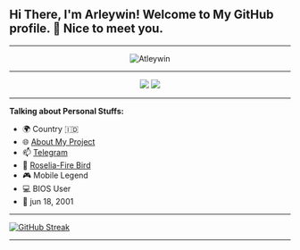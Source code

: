 <!-- Your title -->
## Hi There, I'm Arleywin! Welcome to My GitHub profile. 👋 Nice to meet you.
---
<p align="center"> <img src="https://komarev.com/ghpvc/?username=arleywin&label=Profile%20views&color=0e75b6&style=flat" alt="Atleywin" /> </p>

---
<p align="center">
<a href="https://github.com/ARleywin"> <img src="https://img.shields.io/badge/-Github-000?style=flat&logo=Github&logoColor=white" /></a>
<a href="https://arleywin86@gmail.com"> <img src="https://img.shields.io/badge/-Gmail-c14438?style=flat&logo=Gmail&logoColor=white" /></a>

---
<!-- Talking about you -->
**Talking about Personal Stuffs:**


- 🌍 Country 🇮🇩
- 🌐 [About My Project](https://t.me/Felixandi79)
- 📫 [Telegram](https://t.me/Arthurleywin)
- 🎼 [Roselia-Fire Bird](https://youtu.be/5AwP7S9f3A8)
- 🎮 Mobile Legend
- 💻 BIOS User
- 🎉 jun 18, 2001

---

[![GitHub Streak](http://github-readme-streak-stats.herokuapp.com?user=ARleywin&theme=tokyonight_duo&date_format=M%20j%5B%2C%20Y%5D)](https://git.io/streak-stats)

---
